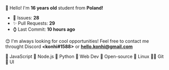 
👋 Hello! I'm <b>16 years old</b> student from <b>Poland!</b>

- 🔮 Issues: **28**
- ✨ Pull Requests: **29**
- ⌚ Last Commit: **10 hours ago**

😊 I'm always looking for cool opportunities! Feel free to contact me throught Discord <b><konhi#1588></b> or <b>hello.konhi@gmail.com</b>

💛 JavaScript   💚 Node.js   💙 Python   🧡 Web Dev   💖 Open-source   🐧 Linux   🐱‍💻 Git   🎨 UI
